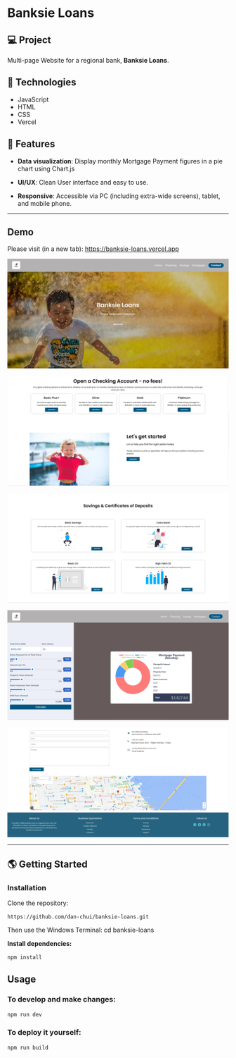 # Banksie Loans

## 💻 Project
Multi-page Website for a regional bank, **Banksie Loans**.

## 🚀 Technologies

- JavaScript
- HTML
- CSS
- Vercel

## 💫 Features

- **Data visualization**: Display monthly Mortgage Payment figures in a pie chart using Chart.js

- **UI/UX**: Clean User interface and easy to use.

- **Responsive**: Accessible via PC (including extra-wide screens), tablet, and mobile phone.
  
---

## Demo

Please visit (in a new tab): https://banksie-loans.vercel.app

![](/assets/screenshot1.webp)

![](/assets/screenshot2.webp)

![](/assets/screenshot3.webp)

![](/assets/screenshot4.webp)

![](/assets/screenshot5.webp)

---


## 🌎 Getting Started

### Installation

Clone the repository:

```
https://github.com/dan-chui/banksie-loans.git
```

Then use the Windows Terminal: cd banksie-loans


**Install dependencies:**

```
npm install
```

## Usage
### To develop and make changes:

```
npm run dev
```

### To deploy it yourself:

```
npm run build
```
